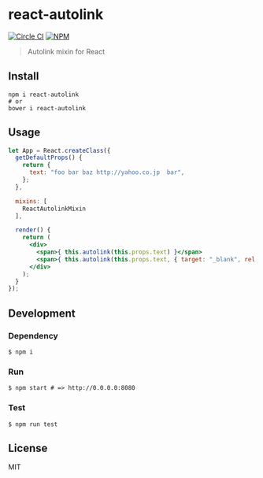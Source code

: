 # react-autolink

[![Circle CI](https://img.shields.io/circleci/project/banyan/react-autolink.svg?style=flat-square)](https://circleci.com/gh/banyan/react-autolink)
[![NPM](https://img.shields.io/npm/v/react-autolink.svg?style=flat-square)](https://www.npmjs.com/package/react-autolink)

>Autolink mixin for React

## Install

```shell
npm i react-autolink
# or
bower i react-autolink
```

## Usage

```jsx
let App = React.createClass({
  getDefaultProps() {
    return {
      text: "foo bar baz http://yahoo.co.jp  bar",
    };
  },

  mixins: [
    ReactAutolinkMixin
  ],

  render() {
    return (
      <div>
        <span>{ this.autolink(this.props.text) }</span>
        <span>{ this.autolink(this.props.text, { target: "_blank", rel: "nofollow" }) }</span>
      </div>
    );
  }
});
```

## Development

### Dependency

```
$ npm i
```


### Run

```
$ npm start # => http://0.0.0.0:8080
```

### Test

```
$ npm run test
```

## License

MIT
